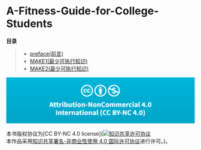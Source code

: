 # A-Fitness-Guide-for-College-Students

**目录**

>* [preface(前言)](https://github.com/caoxuCarlos/A-Fitness-Guide-for-College-Students/blob/master/markdowns/preface.md)
>* [MAKE1(最少可执行知识)](https://github.com/caoxuCarlos/A-Fitness-Guide-for-College-Students/blob/master/markdowns/Part1-MAKE.md)
>* [MAKE2(最少可执行知识)](https://github.com/caoxuCarlos/A-Fitness-Guide-for-College-Students/blob/master/markdowns/Part1-MAKE(2).md)



![](https://github.com/caoxuCarlos/A-Fitness-Guide-for-College-Students/blob/master/images/copyright.png?raw=true)

本书版权协议为[CC BY-NC 4.0 license](<a rel="license" href="http://creativecommons.org/licenses/by-nc/4.0/"><img alt="知识共享许可协议" style="border-width:0" src="https://i.creativecommons.org/l/by-nc/4.0/88x31.png" /></a><br />本作品采用<a rel="license" href="http://creativecommons.org/licenses/by-nc/4.0/">知识共享署名-非商业性使用 4.0 国际许可协议</a>进行许可。)。

